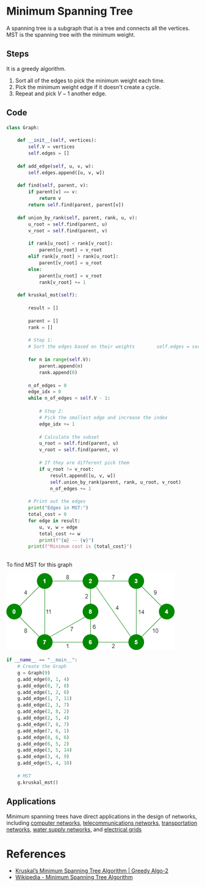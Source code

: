 # Minimum Spanning Tree

A spanning tree is a subgraph that is a tree and connects all the vertices. MST is the spanning tree with the minimum weight.

## Steps
It is a greedy algorithm.
1. Sort all of the edges to pick the minimum weight each time.
2. Pick the minimum weight edge if it doesn't create a cycle.
3. Repeat and pick $V - 1$ another edge.

## Code

```python
class Graph:  
  
    def __init__(self, vertices):  
        self.V = vertices  
        self.edges = []  
  
    def add_edge(self, u, v, w):  
        self.edges.append([u, v, w])  
  
    def find(self, parent, v):  
        if parent[v] == v:  
            return v  
        return self.find(parent, parent[v])  
  
    def union_by_rank(self, parent, rank, u, v):  
        u_root = self.find(parent, u)  
        v_root = self.find(parent, v)  
  
        if rank[u_root] < rank[v_root]:  
            parent[u_root] = v_root  
        elif rank[v_root] > rank[u_root]:  
            parent[v_root] = u_root  
        else:  
            parent[u_root] = v_root  
            rank[v_root] += 1  
  
    def kruskal_mst(self):  
  
        result = []  
  
        parent = []  
        rank = []  
  
        # Step 1:  
        # Sort the edges based on their weights        self.edges = sorted(self.edges, key=lambda item: item[2])  
  
        for n in range(self.V):  
            parent.append(n)  
            rank.append(0)  
  
        n_of_edges = 0  
        edge_idx = 0  
        while n_of_edges < self.V - 1:  
  
            # Step 2:  
            # Pick the smallest edge and increase the index            u, v, w = self.edges[edge_idx]  
            edge_idx += 1  
  
            # Calculate the subset  
            u_root = self.find(parent, u)  
            v_root = self.find(parent, v)  
  
            # If they are different pick them  
            if u_root != v_root:  
                result.append([u, v, w])  
                self.union_by_rank(parent, rank, u_root, v_root)  
                n_of_edges += 1  
  
        # Print out the edges  
        print("Edges in MST:")  
        total_cost = 0  
        for edge in result:  
            u, v, w = edge  
            total_cost += w  
            print(f"{u} -- {v}")  
        print(f"Minimum cost is {total_cost}")  
  
```

To find MST for this graph

![mst_example.png](MST/mst_example.png)

```python
if __name__ == "__main__":  
    # Create the Graph  
    g = Graph(9)  
    g.add_edge(0, 1, 4)  
    g.add_edge(0, 7, 8)  
    g.add_edge(1, 2, 8)  
    g.add_edge(1, 7, 11)  
    g.add_edge(2, 3, 7)  
    g.add_edge(2, 8, 2)  
    g.add_edge(2, 5, 4)  
    g.add_edge(7, 8, 7)  
    g.add_edge(7, 6, 1)  
    g.add_edge(8, 6, 6)  
    g.add_edge(6, 5, 2)  
    g.add_edge(3, 5, 14)  
    g.add_edge(3, 4, 9)  
    g.add_edge(5, 4, 10)  
  
    # MST  
    g.kruskal_mst()
```

## Applications

Minimum spanning trees have direct applications in the design of networks, including [computer networks](https://en.wikipedia.org/wiki/Computer_network "Computer network"), [telecommunications networks](https://en.wikipedia.org/wiki/Telecommunications_network "Telecommunications network"), [transportation networks](https://en.wikipedia.org/wiki/Transport_network "Transport network"), [water supply networks](https://en.wikipedia.org/wiki/Water_supply_network "Water supply network"), and [electrical grids](https://en.wikipedia.org/wiki/Electrical_grid "Electrical grid")

# References
- [Kruskal’s Minimum Spanning Tree Algorithm | Greedy Algo-2](https://www.geeksforgeeks.org/kruskals-minimum-spanning-tree-algorithm-greedy-algo-2/)
- [Wikipedia - Minimum Spanning Tree Algorithm](https://en.wikipedia.org/wiki/Minimum_spanning_tree)